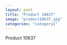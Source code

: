 ```yaml
---
layout: post
title: "Product 10637"
image: "product10637.jpg"
categories: "category1"
---
```

Product 10637
